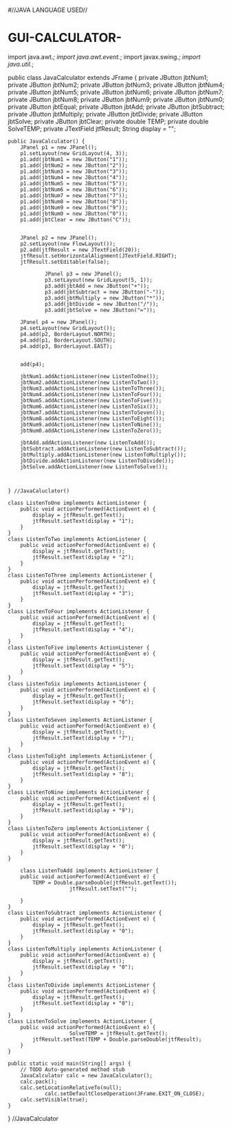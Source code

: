 #//JAVA LANGUAGE USED//
# GUI-CALCULATOR-
import java.awt.*;
import java.awt.event.*;
import javax.swing.*;
import java.util.*;

public class JavaCalculator extends JFrame {
    private JButton jbtNum1;
        private JButton jbtNum2;
        private JButton jbtNum3;
        private JButton jbtNum4;
        private JButton jbtNum5;
        private JButton jbtNum6;
        private JButton jbtNum7;
        private JButton jbtNum8;
        private JButton jbtNum9;
        private JButton jbtNum0;
    private JButton jbtEqual;
        private JButton jbtAdd;
        private JButton jbtSubtract;
        private JButton jbtMultiply;
        private JButton jbtDivide;
        private JButton jbtSolve;
        private JButton jbtClear;
        private double TEMP;
        private double SolveTEMP;
    private JTextField jtfResult;
    String display = "";

    public JavaCalculator() {
        JPanel p1 = new JPanel();
        p1.setLayout(new GridLayout(4, 3));
        p1.add(jbtNum1 = new JButton("1"));
        p1.add(jbtNum2 = new JButton("2"));
        p1.add(jbtNum3 = new JButton("3"));
        p1.add(jbtNum4 = new JButton("4"));
        p1.add(jbtNum5 = new JButton("5"));
        p1.add(jbtNum6 = new JButton("6"));
        p1.add(jbtNum7 = new JButton("7"));
        p1.add(jbtNum8 = new JButton("8"));
        p1.add(jbtNum9 = new JButton("9"));
        p1.add(jbtNum0 = new JButton("0"));
        p1.add(jbtClear = new JButton("C"));


        JPanel p2 = new JPanel();
        p2.setLayout(new FlowLayout());
        p2.add(jtfResult = new JTextField(20));
        jtfResult.setHorizontalAlignment(JTextField.RIGHT);
        jtfResult.setEditable(false);

                JPanel p3 = new JPanel();
                p3.setLayout(new GridLayout(5, 1));
                p3.add(jbtAdd = new JButton("+"));
                p3.add(jbtSubtract = new JButton("-"));
                p3.add(jbtMultiply = new JButton("*"));
                p3.add(jbtDivide = new JButton("/"));
                p3.add(jbtSolve = new JButton("="));

        JPanel p4 = new JPanel();
        p4.setLayout(new GridLayout());
        p4.add(p2, BorderLayout.NORTH);
        p4.add(p1, BorderLayout.SOUTH);
        p4.add(p3, BorderLayout.EAST);


        add(p4);

        jbtNum1.addActionListener(new ListenToOne());
        jbtNum2.addActionListener(new ListenToTwo());
        jbtNum3.addActionListener(new ListenToThree());
        jbtNum4.addActionListener(new ListenToFour());
        jbtNum5.addActionListener(new ListenToFive());
        jbtNum6.addActionListener(new ListenToSix());
        jbtNum7.addActionListener(new ListenToSeven());
        jbtNum8.addActionListener(new ListenToEight());
        jbtNum9.addActionListener(new ListenToNine());
        jbtNum0.addActionListener(new ListenToZero());

        jbtAdd.addActionListener(new ListenToAdd());
        jbtSubtract.addActionListener(new ListenToSubtract());
        jbtMultiply.addActionListener(new ListenToMultiply());
        jbtDivide.addActionListener(new ListenToDivide());
        jbtSolve.addActionListener(new ListenToSolve());



    } //JavaCaluclator()

    class ListenToOne implements ActionListener {
        public void actionPerformed(ActionEvent e) {
            display = jtfResult.getText();
            jtfResult.setText(display + "1");
        }
    }
    class ListenToTwo implements ActionListener {
        public void actionPerformed(ActionEvent e) {
            display = jtfResult.getText();
            jtfResult.setText(display + "2");
        }
    }
    class ListenToThree implements ActionListener {
        public void actionPerformed(ActionEvent e) {
            display = jtfResult.getText();
            jtfResult.setText(display + "3");
        }
    }
    class ListenToFour implements ActionListener {
        public void actionPerformed(ActionEvent e) {
            display = jtfResult.getText();
            jtfResult.setText(display + "4");
        }
    }
    class ListenToFive implements ActionListener {
        public void actionPerformed(ActionEvent e) {
            display = jtfResult.getText();
            jtfResult.setText(display + "5");
        }
    }
    class ListenToSix implements ActionListener {
        public void actionPerformed(ActionEvent e) {
            display = jtfResult.getText();
            jtfResult.setText(display + "6");
        }
    }
    class ListenToSeven implements ActionListener {
        public void actionPerformed(ActionEvent e) {
            display = jtfResult.getText();
            jtfResult.setText(display + "7");
        }
    }
    class ListenToEight implements ActionListener {
        public void actionPerformed(ActionEvent e) {
            display = jtfResult.getText();
            jtfResult.setText(display + "8");
        }
    }
    class ListenToNine implements ActionListener {
        public void actionPerformed(ActionEvent e) {
            display = jtfResult.getText();
            jtfResult.setText(display + "9");
        }
    }
    class ListenToZero implements ActionListener {
        public void actionPerformed(ActionEvent e) {
            display = jtfResult.getText();
            jtfResult.setText(display + "0");
        }
    }

        class ListenToAdd implements ActionListener {
        public void actionPerformed(ActionEvent e) {
            TEMP = Double.parseDouble(jtfResult.getText());
                        jtfResult.setText("");

        }
    }
    class ListenToSubtract implements ActionListener {
        public void actionPerformed(ActionEvent e) {
            display = jtfResult.getText();
            jtfResult.setText(display + "0");
        }
    }
    class ListenToMultiply implements ActionListener {
        public void actionPerformed(ActionEvent e) {
            display = jtfResult.getText();
            jtfResult.setText(display + "0");
        }
    }
    class ListenToDivide implements ActionListener {
        public void actionPerformed(ActionEvent e) {
            display = jtfResult.getText();
            jtfResult.setText(display + "0");
        }
    }
    class ListenToSolve implements ActionListener {
        public void actionPerformed(ActionEvent e) {
                        SolveTEMP = jtfResult.getText();
            jtfResult.setText(TEMP + Double.parseDouble(jtfResult);
        }
    }

    public static void main(String[] args) {
        // TODO Auto-generated method stub
        JavaCalculator calc = new JavaCalculator();
        calc.pack();
        calc.setLocationRelativeTo(null);
                calc.setDefaultCloseOperation(JFrame.EXIT_ON_CLOSE);
        calc.setVisible(true);
    }

} //JavaCalculator
